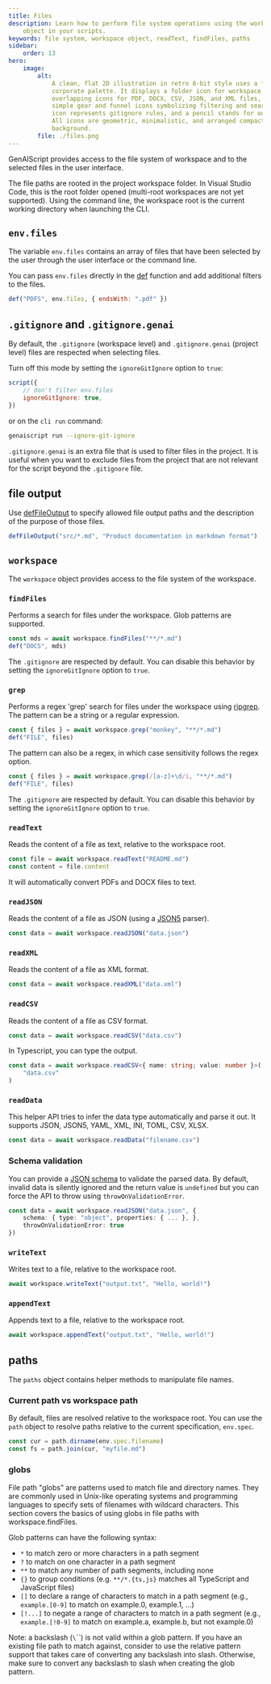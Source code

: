 ```yaml
---
title: Files
description: Learn how to perform file system operations using the workspace
    object in your scripts.
keywords: file system, workspace object, readText, findFiles, paths
sidebar:
    order: 13
hero:
    image:
        alt:
            A clean, flat 2D illustration in retro 8-bit style uses a five-color
            corporate palette. It displays a folder icon for workspace root,
            overlapping icons for PDF, DOCX, CSV, JSON, and XML files, along with
            simple gear and funnel icons symbolizing filtering and searching. A shield
            icon represents gitignore rules, and a pencil stands for output writing.
            All icons are geometric, minimalistic, and arranged compactly on a blank
            background.
        file: ./files.png
---
```


GenAIScript provides access to the file system of workspace and to the selected files in the user interface.

The file paths are rooted in the project workspace folder. In Visual Studio Code, this is the root folder opened (multi-root workspaces are not yet supported). Using the command line, the workspace root is the current working directory when launching the CLI.

## `env.files`

The variable `env.files` contains an array of files that have been
selected by the user through the user interface or the command line.

You can pass `env.files` directly in the [def](/genaiscript/reference/scripts/context)
function and add additional filters to the files.

```js
def("PDFS", env.files, { endsWith: ".pdf" })
```

## `.gitignore` and `.gitignore.genai`

By default, the `.gitignore` (workspace level) and `.gitignore.genai` (project level) files are respected when selecting files.

Turn off this mode by setting the `ignoreGitIgnore` option to `true`:

```js
script({
    // don't filter env.files
    ignoreGitIgnore: true,
})
```

or on the `cli run` command:

```sh
genaiscript run --ignore-git-ignore
```

`.gitignore.genai` is an extra file that is used to filter files in the project. It is useful when you want to exclude files from the project that are not relevant for the script beyond the `.gitignore` file.

## file output

Use [defFileOutput](/genaiscript/reference/scripts/file-output) to specify allowed file output paths and the description
of the purpose of those files.

```js
defFileOutput("src/*.md", "Product documentation in markdown format")
```

## `workspace`

The `workspace` object provides access to the file system of the workspace.

### `findFiles`

Performs a search for files under the workspace. Glob patterns are supported.

```ts
const mds = await workspace.findFiles("**/*.md")
def("DOCS", mds)
```

The `.gitignore` are respected by default. You can disable this behavior by setting the `ignoreGitIgnore` option to `true`.

### `grep`

Performs a regex 'grep' search for files under the workspace using [ripgrep](https://github.com/BurntSushi/ripgrep). The pattern can be a string or a regular expression.

```ts
const { files } = await workspace.grep("monkey", "**/*.md")
def("FILE", files)
```

The pattern can also be a regex, in which case sensitivity follows the regex option.

```ts
const { files } = await workspace.grep(/[a-z]+\d/i, "**/*.md")
def("FILE", files)
```

The `.gitignore` are respected by default. You can disable this behavior by setting the `ignoreGitIgnore` option to `true`.

### `readText`

Reads the content of a file as text, relative to the workspace root.

```ts
const file = await workspace.readText("README.md")
const content = file.content
```

It will automatically convert PDFs and DOCX files to text.

### `readJSON`

Reads the content of a file as JSON (using a [JSON5](https://json5.org/) parser).

```ts
const data = await workspace.readJSON("data.json")
```

### `readXML`

Reads the content of a file as XML format.

```ts
const data = await workspace.readXML("data.xml")
```

### `readCSV`

Reads the content of a file as CSV format.

```ts
const data = await workspace.readCSV("data.csv")
```

In Typescript, you can type the output.

```ts '<{ name: string; value: number }>'
const data = await workspace.readCSV<{ name: string; value: number }>(
    "data.csv"
)
```

### `readData`

This helper API tries to infer the data type automatically and parse it out. It supports JSON, JSON5, YAML, XML, INI, TOML, CSV, XLSX.

```js
const data = await workspace.readData("filename.csv")
```

### Schema validation

You can provide a [JSON schema](/genaiscript/reference/scripts/schemas) to validate the parsed data.
By default, invalid data is silently ignored and the return value is `undefined` but you can force
the API to throw using `throwOnValidationError`.

```ts
const data = await workspace.readJSON("data.json", {
    schema: { type: "object", properties: { ... }, },
    throwOnValidationError: true
})
```

### `writeText`

Writes text to a file, relative to the workspace root.

```ts
await workspace.writeText("output.txt", "Hello, world!")
```

### `appendText`

Appends text to a file, relative to the workspace root.

```ts
await workspace.appendText("output.txt", "Hello, world!")
```

## paths

The `paths` object contains helper methods to manipulate file names.

### Current path vs workspace path

By default, files are resolved relative to the workspace root. You can use the `path` object to resolve paths relative to the current specification, `env.spec`.

```ts
const cur = path.dirname(env.spec.filename)
const fs = path.join(cur, "myfile.md")
```

### globs

File path "globs" are patterns used to match file and directory names. They are commonly used in Unix-like operating systems and programming languages to specify sets of filenames with wildcard characters. This section covers the basics of using globs in file paths with workspace.findFiles.

Glob patterns can have the following syntax:

- `*` to match zero or more characters in a path segment
- `?` to match on one character in a path segment
- `**` to match any number of path segments, including none
- `{}` to group conditions (e.g. `**/*.{ts,js}` matches all TypeScript and JavaScript files)
- `[]` to declare a range of characters to match in a path segment (e.g., `example.[0-9]` to match on example.0, example.1, …)
- `[!...]` to negate a range of characters to match in a path segment (e.g., `example.[!0-9]` to match on example.a, example.b, but not example.0)

Note: a backslash (`\`\``) is not valid within a glob pattern. If you have an existing file path to match against, consider to use the relative pattern support that takes care of converting any backslash into slash. Otherwise, make sure to convert any backslash to slash when creating the glob pattern.

